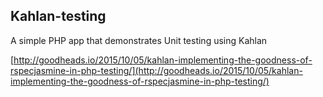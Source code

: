## Kahlan-testing

A simple PHP app that demonstrates Unit testing using Kahlan

[http://goodheads.io/2015/10/05/kahlan-implementing-the-goodness-of-rspecjasmine-in-php-testing/](http://goodheads.io/2015/10/05/kahlan-implementing-the-goodness-of-rspecjasmine-in-php-testing/)